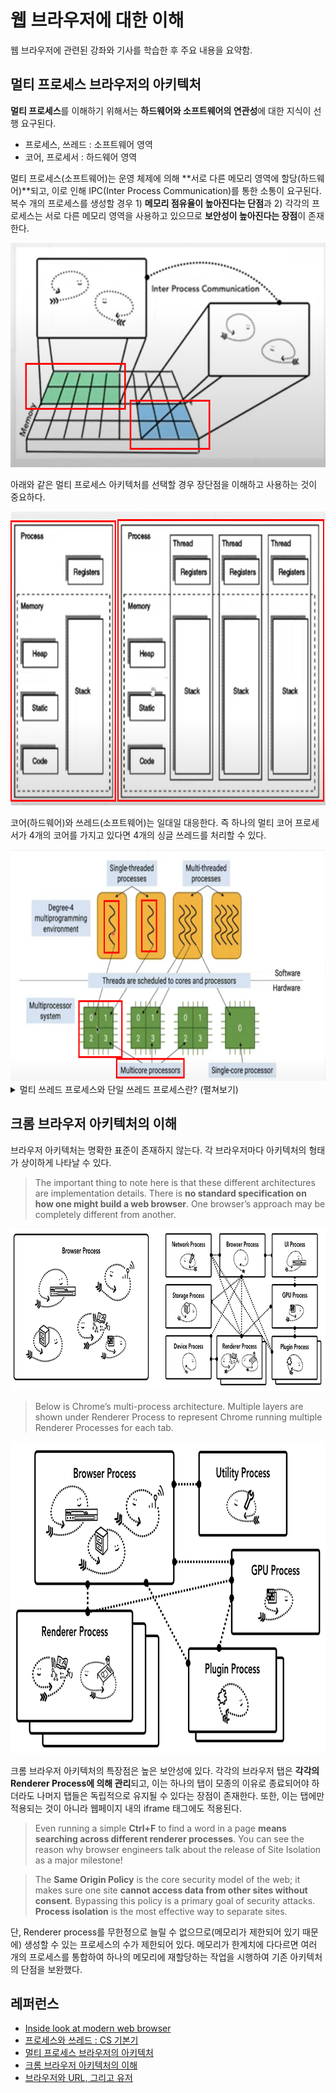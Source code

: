 # 웹 브라우저에 대한 이해
웹 브라우저에 관련된 강좌와 기사를 학습한 후 주요 내용을 요약함. 

## 멀티 프로세스 브라우저의 아키텍처
**멀티 프로세스**를 이해하기 위해서는 **하드웨어와 소프트웨어의 연관성**에 대한 지식이 선행 요구된다. 

- 프로세스, 쓰레드 : 소프트웨어 영역
- 코어, 프로세서 : 하드웨어 영역

멀티 프로세스(소프트웨어)는 운영 체제에 의해 **서로 다른 메모리 영역에 할당(하드웨어)**되고, 이로 인해 IPC(Inter Process Communication)를 통한 소통이 요구된다. 복수 개의 프로세스를 생성할 경우 1) **메모리 점유율이 높아진다는 단점**과 2) 각각의 프로세스는 서로 다른 메모리 영역을 사용하고 있으므로 **보안성이 높아진다는 장점**이 존재한다. 

<img src="./multi-process-memory-level.png" width=579 height=359 alt="멀티 쓰레드와 메모리 할당">

아래와 같은 멀티 프로세스 아키텍처를 선택할 경우 장단점을 이해하고 사용하는 것이 중요하다. 

<img src="./multi-process-architecture.png" width=729 height=470 alt="멀티 프로세스 아키텍처">

코어(하드웨어)와 쓰레드(소프트웨어)는 일대일 대응한다. 즉 하나의 멀티 코어 프로세서가 4개의 코어를 가지고 있다면 4개의 싱글 쓰레드를 처리할 수 있다.

<img src="./core-thread-one-on-one.png" width=700 height=370 alt="멀티 코어 프로세서와 쓰레드">

<details>
<summary>멀티 쓰레드 프로세스와 단일 쓰레드 프로세스란? (펼쳐보기)</summary>

- 멀티 쓰레드 프로세스의 경우 하나의 메모리에서 여러 개의 쓰레드가 자원을 공유하므로 데이터를 빠르게 처리할 수 있다는 장점이 있다. 

- 단일 쓰레드 프로세스의 경우 프로세스 동기화 문제를 고려하지 않아도 되며, context switch로 인한 CPU 전환 비용이 들지 않는다는 장점이 있다. 
</details>

## 크롬 브라우저 아키텍처의 이해
브라우저 아키텍처는 명확한 표준이 존재하지 않는다. 각 브라우저마다 아키텍처의 형태가 상이하게 나타날 수 있다.  

> The important thing to note here is that these different architectures are implementation details. There is **no standard specification on how one might build a web browser**. One browser’s approach may be completely different from another.

<img src="./browser-architectures.png" width=865 height=259 alt="브라우저 아키텍처">

> Below is Chrome’s multi-process architecture. Multiple layers are shown under Renderer Process to represent Chrome running multiple Renderer Processes for each tab.

<img src="./chrome-browser-architecture.png" width=865 height=499 alt="크롬 브라우저 아키텍처">

크롬 브라우저 아키텍처의 특장점은 높은 보안성에 있다. 각각의 브라우저 탭은 **각각의 Renderer Process에 의해 관리**되고, 이는 하나의 탭이 모종의 이유로 종료되어야 하더라도 나머지 탭들은 독립적으로 유지될 수 있다는 장점이 존재한다. 또한, 이는 탭에만 적용되는 것이 아니라 웹페이지 내의 iframe 태그에도 적용된다. 

> Even running a simple **Ctrl+F** to find a word in a page **means searching across different renderer processes**. You can see the reason why browser engineers talk about the release of Site Isolation as a major milestone!

> The **Same Origin Policy** is the core security model of the web; it makes sure one site **cannot access data from other sites without consent**. Bypassing this policy is a primary goal of security attacks. **Process isolation** is the most effective way to separate sites. 

단, Renderer process를 무한정으로 늘릴 수 없으므로(메모리가 제한되어 있기 때문에) 생성할 수 있는 프로세스의 수가 제한되어 있다. 메모리가 한계치에 다다르면 여러 개의 프로세스를 통합하여 하나의 메모리에 재할당하는 작업을 시행하여 기존 아키텍처의 단점을 보완했다. 

## 레퍼런스
- [Inside look at modern web browser](https://developers.google.com/web/updates/2018/09/inside-browser-part1)
- [프로세스와 쓰레드 : CS 기본기](https://youtu.be/T2WqQcqssoE)
- [멀티 프로세스 브라우저의 아키텍처](https://youtu.be/Nzjnbr7krQM)
- [크롬 브라우저 아키텍처의 이해](https://youtu.be/L5K5B7W50Iw)
- [브라우저와 URL, 그리고 유저](https://youtu.be/ipwfEUslfQA)